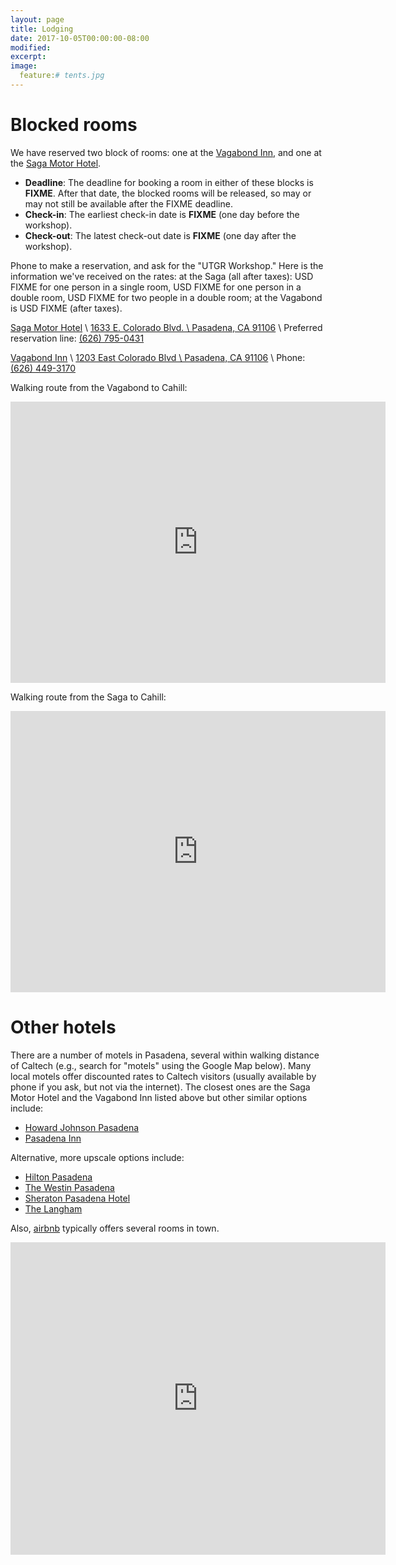 ```yaml
---
layout: page
title: Lodging
date: 2017-10-05T00:00:00-08:00
modified:
excerpt:
image:
  feature:# tents.jpg
---
```


# Blocked rooms

We have reserved two block of rooms: one at the
[Vagabond Inn](http://www.vagabondinn.com/california/vagabond-inn-pasadena.aspx),
and one at the
[Saga Motor Hotel](http://www.thesagamotorhotel.com/).

* **Deadline**: The deadline for booking a room in either of these
blocks is **FIXME**.  After that date, the blocked rooms will be
released, so may or may not still be available after the FIXME
deadline.
* **Check-in**: The earliest check-in date is **FIXME** (one day
  before the workshop).
* **Check-out**: The latest check-out date is **FIXME** (one day
  after the workshop).

Phone to make a reservation, and ask for the "UTGR Workshop."
Here is the information we've received on the rates:
at the Saga (all after taxes):
USD FIXME for one person in a single room,
USD FIXME for one person in a double room,
USD FIXME for two people in a double room;
at the Vagabond is USD FIXME (after taxes).

[Saga Motor Hotel](http://www.thesagamotorhotel.com/) \\
[1633 E. Colorado Blvd. \\
Pasadena, CA 91106](https://www.google.com/maps/place/Saga+Motor+Hotel/@34.1420519,-118.1261278,16.11z/data=!4m2!3m1!1s0x80c2c35392ce22b9:0x467ecec3429d621) \\
Preferred reservation line: [(626) 795-0431](tel:1-626-795-0431)

[Vagabond Inn](http://www.vagabondinn.com/california/vagabond-inn-pasadena.aspx) \\
[1203 East Colorado Blvd \\
Pasadena, CA 91106](https://www.google.com/maps/place/Vagabond+Inn+Executive+Pasadena/@34.14295,-118.1285663,16.04z/data=!4m2!3m1!1s0x80c2c35af3e55f97:0xc01313c2aa239006) \\
Phone: [(626) 449-3170](tel:1-626-449-3170)


Walking route from the Vagabond to Cahill:

<iframe src="https://www.google.com/maps/embed?pb=!1m28!1m12!1m3!1d7719.38927944506!2d-118.12857296181032!3d34.14141169136429!2m3!1f0!2f0!3f0!3m2!1i1024!2i768!4f13.1!4m13!3e2!4m5!1s0x80c2c35af3e55f97%3A0xc01313c2aa239006!2sVagabond+Inn+Executive+Pasadena%2C+East+Colorado+Boulevard%2C+Pasadena%2C+CA!3m2!1d34.1463586!2d-118.12576689999999!4m5!1s0x80c2c4a7b2bc8677%3A0x53f2b4e67b2bc249!2sCahill+Center+for+Astronomy+and+Astrophysics%2C+1216+E+California+Blvd%2C+Pasadena%2C+CA+91125!3m2!1d34.1356888!2d-118.1261064!5e0!3m2!1sen!2sus!4v1507160486973" width="600" height="450" frameborder="0" style="border:0" allowfullscreen></iframe>

Walking route from the Saga to Cahill:

<iframe src="https://www.google.com/maps/embed?pb=!1m28!1m12!1m3!1d6604.4141818536!2d-118.12523102406988!3d34.141043552158045!2m3!1f0!2f0!3f0!3m2!1i1024!2i768!4f13.1!4m13!3e2!4m5!1s0x80c2c35392ce22b9%3A0x467ecec3429d621!2sSaga+Motor+Hotel%2C+East+Colorado+Boulevard%2C+Pasadena%2C+CA!3m2!1d34.1463807!2d-118.1167184!4m5!1s0x80c2c4a7b2bc8677%3A0x53f2b4e67b2bc249!2sCahill+Center+for+Astronomy+and+Astrophysics%2C+1216+E+California+Blvd%2C+Pasadena%2C+CA+91125!3m2!1d34.1356888!2d-118.1261064!5e0!3m2!1sen!2sus!4v1507160530745" width="600" height="450" frameborder="0" style="border:0" allowfullscreen></iframe>


# Other hotels

There are a number of motels in Pasadena, several within walking
distance of Caltech (e.g., search for "motels" using the Google Map
below). Many local motels offer discounted rates to Caltech visitors
(usually available by phone if you ask, but not via the internet). The
closest ones are the Saga Motor Hotel and the Vagabond Inn listed
above but other similar options include:

* [Howard Johnson Pasadena](http://www.hojo.com/hotels/california/pasadena/howard-johnson-pasadena/hotel-overview?hotel_id=36872&iataNumber=00065402&cid=whg_hj_ggl_br&wid=ps:br_whg&tel=18002215891&002=2189879&004=2638774582&005=24443343987&006=40380643702&007=Search&008=&025=c&026=)
* [Pasadena Inn](http://www.oldpasadenainn.com/)

Alternative, more upscale options include:

* [Hilton Pasadena](http://www.hilton.com/search/hi/us/ca/pasadena/0/00000000000/0/0/0/0/50?wt.srch=1)
* [The Westin Pasadena](http://www.starwoodhotels.com/westin/property/overview/index.html?propertyID=1453&PS=LGEN_AA_DNAD_CGGL_TPRP)
* [Sheraton Pasadena Hotel](http://deals.sheraton.com/Sheraton-Pasadena-Hotel-1196/special-offers?PS=LGEN_AA_DNAD_CGGL_TPRP)
* [The Langham](http://pasadena.langhamhotels.com/?semid=tllax-brandsem-2013-cal)

Also, [airbnb](https://www.airbnb.com/) typically offers several rooms in town.

<iframe width="600" height="500" frameborder="0" scrolling="no" marginheight="0" marginwidth="0" src="https://maps.google.com/maps?near=1216+E+California+Blvd,+Pasadena,+California+91125&amp;geocode=FfLeCAIdoIr1-CmbBpzKp8TCgDF6t1MLE5pudA&amp;q=hotel&amp;f=l&amp;sll=34.140925,-118.125455&amp;sspn=0.014652,0.018797&amp;dirflg=w&amp;doflg=ptk&amp;ie=UTF8&amp;hq=hotel&amp;hnear=1216+E+California+Blvd,+Pasadena,+California+91125&amp;t=m&amp;checkin_date=2014-06-22&amp;num_nights=5&amp;fll=34.145411,-118.136072&amp;fspn=0.058604,0.075188&amp;st=115968771510351694523&amp;rq=1&amp;ev=zo&amp;split=1&amp;ll=34.12213,-118.142324&amp;spn=0.058606,0.075188&amp;output=embed"></iframe>
